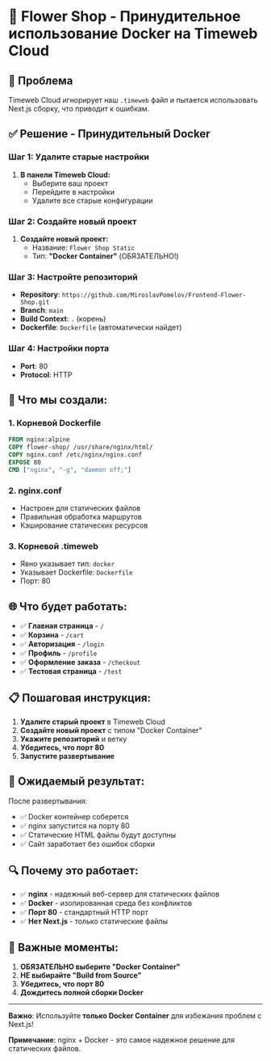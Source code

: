 # 🌸 Flower Shop - Принудительное использование Docker на Timeweb Cloud

## 🚨 Проблема

Timeweb Cloud игнорирует наш `.timeweb` файл и пытается использовать Next.js сборку, что приводит к ошибкам.

## ✅ Решение - Принудительный Docker

### Шаг 1: Удалите старые настройки

1. **В панели Timeweb Cloud:**
   - Выберите ваш проект
   - Перейдите в настройки
   - Удалите все старые конфигурации

### Шаг 2: Создайте новый проект

1. **Создайте новый проект:**
   - Название: `Flower Shop Static`
   - Тип: **"Docker Container"** (ОБЯЗАТЕЛЬНО!)

### Шаг 3: Настройте репозиторий

- **Repository**: `https://github.com/MiroslavPomelov/Frontend-Flower-Shop.git`
- **Branch**: `main`
- **Build Context**: `.` (корень)
- **Dockerfile**: `Dockerfile` (автоматически найдет)

### Шаг 4: Настройки порта

- **Port**: 80
- **Protocol**: HTTP

## 🔧 Что мы создали:

### 1. **Корневой Dockerfile**
```dockerfile
FROM nginx:alpine
COPY flower-shop/ /usr/share/nginx/html/
COPY nginx.conf /etc/nginx/nginx.conf
EXPOSE 80
CMD ["nginx", "-g", "daemon off;"]
```

### 2. **nginx.conf**
- Настроен для статических файлов
- Правильная обработка маршрутов
- Кэширование статических ресурсов

### 3. **Корневой .timeweb**
- Явно указывает тип: `docker`
- Указывает Dockerfile: `Dockerfile`
- Порт: 80

## 🌐 Что будет работать:

- ✅ **Главная страница** - `/`
- ✅ **Корзина** - `/cart`
- ✅ **Авторизация** - `/login`
- ✅ **Профиль** - `/profile`
- ✅ **Оформление заказа** - `/checkout`
- ✅ **Тестовая страница** - `/test`

## 📋 Пошаговая инструкция:

1. **Удалите старый проект** в Timeweb Cloud
2. **Создайте новый проект** с типом "Docker Container"
3. **Укажите репозиторий** и ветку
4. **Убедитесь, что порт 80**
5. **Запустите развертывание**

## 🎯 Ожидаемый результат:

После развертывания:
- ✅ Docker контейнер соберется
- ✅ nginx запустится на порту 80
- ✅ Статические HTML файлы будут доступны
- ✅ Сайт заработает без ошибок сборки

## 🔍 Почему это работает:

- ✅ **nginx** - надежный веб-сервер для статических файлов
- ✅ **Docker** - изолированная среда без конфликтов
- ✅ **Порт 80** - стандартный HTTP порт
- ✅ **Нет Next.js** - только статические файлы

## 🚨 Важные моменты:

1. **ОБЯЗАТЕЛЬНО выберите "Docker Container"**
2. **НЕ выбирайте "Build from Source"**
3. **Убедитесь, что порт 80**
4. **Дождитесь полной сборки Docker**

---

**Важно**: Используйте **только Docker Container** для избежания проблем с Next.js!

**Примечание**: nginx + Docker - это самое надежное решение для статических файлов.
